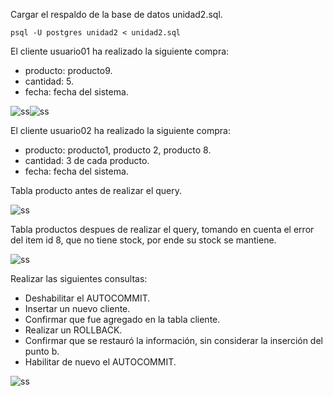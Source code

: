Cargar el respaldo de la base de datos unidad2.sql.

`psql -U postgres unidad2 < unidad2.sql`

El cliente usuario01 ha realizado la siguiente compra:
- producto: producto9.
- cantidad: 5.
- fecha: fecha del sistema.

![ss](https://i.ibb.co/pjRCVf9/Screenshot-4.png)![ss](https://i.ibb.co/JvfWDyb/Screenshot-5.png)

El cliente usuario02 ha realizado la siguiente compra:
- producto: producto1, producto 2, producto 8.
- cantidad: 3 de cada producto.
- fecha: fecha del sistema.

Tabla producto antes de realizar el query.

![ss](https://i.ibb.co/193jYYc/Screenshot-14.png)

Tabla productos despues de realizar el query, tomando en cuenta el error del item id 8, que no tiene stock, por ende su stock se mantiene.

![ss](https://i.ibb.co/N1D1Y0y/Screenshot-13.png)

Realizar las siguientes consultas:
- Deshabilitar el AUTOCOMMIT.
- Insertar un nuevo cliente.
- Confirmar que fue agregado en la tabla cliente.
- Realizar un ROLLBACK.
- Confirmar que se restauró la información, sin considerar la inserción del punto b.
- Habilitar de nuevo el AUTOCOMMIT.

![ss](https://i.ibb.co/DCFc9DT/Screenshot-11.png)
